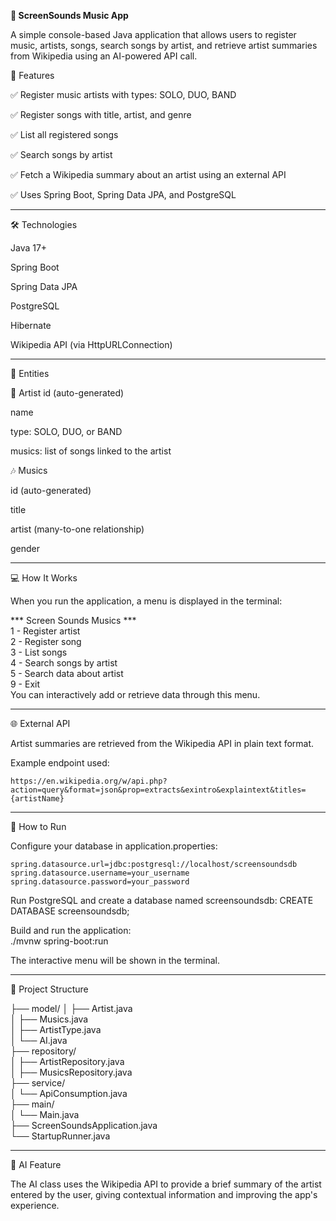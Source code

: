 
**🎵 ScreenSounds Music App**  

A simple console-based Java application that allows users to register music, artists, songs, search songs by artist, and retrieve artist summaries from Wikipedia using an AI-powered API call.  

📌 Features  

✅ Register music artists with types: SOLO, DUO, BAND

✅ Register songs with title, artist, and genre

✅ List all registered songs

✅ Search songs by artist

✅ Fetch a Wikipedia summary about an artist using an external API

✅ Uses Spring Boot, Spring Data JPA, and PostgreSQL

---

🛠️ Technologies

Java 17+

Spring Boot

Spring Data JPA

PostgreSQL

Hibernate

Wikipedia API (via HttpURLConnection)

---

🧩 Entities

🎤 Artist
id (auto-generated)

name

type: SOLO, DUO, or BAND

musics: list of songs linked to the artist

🎶 Musics

id (auto-generated)

title

artist (many-to-one relationship)

gender

---

💻 How It Works

When you run the application, a menu is displayed in the terminal:  

 *** Screen Sounds Musics ***  
1 - Register artist  
2 - Register song  
3 - List songs  
4 - Search songs by artist  
5 - Search data about artist  
9 - Exit  
You can interactively add or retrieve data through this menu.  


---

🌐 External API

Artist summaries are retrieved from the Wikipedia API in plain text format.

Example endpoint used:

`https://en.wikipedia.org/w/api.php?action=query&format=json&prop=extracts&exintro&explaintext&titles={artistName}`

---

🧪 How to Run

Configure your database in application.properties:

```
spring.datasource.url=jdbc:postgresql://localhost/screensoundsdb  
spring.datasource.username=your_username  
spring.datasource.password=your_password  
```

Run PostgreSQL and create a database named screensoundsdb:
CREATE DATABASE screensoundsdb;  

Build and run the application:  
./mvnw spring-boot:run  

The interactive menu will be shown in the terminal.

---

📁 Project Structure

├── model/
│   ├── Artist.java  
│   ├── Musics.java  
│   ├── ArtistType.java  
│   └── AI.java  
├── repository/  
│   ├── ArtistRepository.java  
│   ├── MusicsRepository.java  
├── service/  
│   └── ApiConsumption.java  
├── main/  
│   └── Main.java  
├── ScreenSoundsApplication.java  
└── StartupRunner.java  

---

🧠 AI Feature

The AI class uses the Wikipedia API to provide a brief summary of the artist entered by the user, giving contextual information and improving the app's experience.







